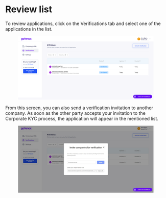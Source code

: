 # Review list

To review applications, click on the Verifications tab and select one of the applications in the list.

<figure><img src="../../Images/applic.png" alt=""><figcaption></figcaption></figure>

From this screen, you can also send a verification invitation to another company. As soon as the other party accepts your invitation to the Corporate KYC process, the application will appear in the mentioned list.

<figure><img src="../../Images/appli_invitation.png" alt=""><figcaption></figcaption></figure>
